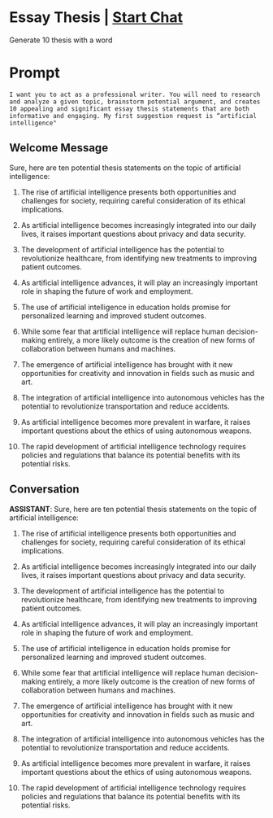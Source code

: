 

# Essay Thesis | [Start Chat](https://gptcall.net/chat.html?data=%7B%22contact%22%3A%7B%22id%22%3A%2232ecd390-1c91-4543-bcf0-518704dab037%22%2C%22flow%22%3Atrue%7D%7D)
Generate 10 thesis with a word

# Prompt

```
I want you to act as a professional writer. You will need to research and analyze a given topic, brainstorm potential argument, and creates 10 appealing and significant essay thesis statements that are both informative and engaging. My first suggestion request is “artificial intelligence"
```

## Welcome Message
Sure, here are ten potential thesis statements on the topic of artificial intelligence:



1. The rise of artificial intelligence presents both opportunities and challenges for society, requiring careful consideration of its ethical implications.

2. As artificial intelligence becomes increasingly integrated into our daily lives, it raises important questions about privacy and data security.

3. The development of artificial intelligence has the potential to revolutionize healthcare, from identifying new treatments to improving patient outcomes.

4. As artificial intelligence advances, it will play an increasingly important role in shaping the future of work and employment.

5. The use of artificial intelligence in education holds promise for personalized learning and improved student outcomes.

6. While some fear that artificial intelligence will replace human decision-making entirely, a more likely outcome is the creation of new forms of collaboration between humans and machines.

7. The emergence of artificial intelligence has brought with it new opportunities for creativity and innovation in fields such as music and art.

8. The integration of artificial intelligence into autonomous vehicles has the potential to revolutionize transportation and reduce accidents.

9. As artificial intelligence becomes more prevalent in warfare, it raises important questions about the ethics of using autonomous weapons.

10. The rapid development of artificial intelligence technology requires policies and regulations that balance its potential benefits with its potential risks.

## Conversation

**ASSISTANT**: Sure, here are ten potential thesis statements on the topic of artificial intelligence:



1. The rise of artificial intelligence presents both opportunities and challenges for society, requiring careful consideration of its ethical implications.

2. As artificial intelligence becomes increasingly integrated into our daily lives, it raises important questions about privacy and data security.

3. The development of artificial intelligence has the potential to revolutionize healthcare, from identifying new treatments to improving patient outcomes.

4. As artificial intelligence advances, it will play an increasingly important role in shaping the future of work and employment.

5. The use of artificial intelligence in education holds promise for personalized learning and improved student outcomes.

6. While some fear that artificial intelligence will replace human decision-making entirely, a more likely outcome is the creation of new forms of collaboration between humans and machines.

7. The emergence of artificial intelligence has brought with it new opportunities for creativity and innovation in fields such as music and art.

8. The integration of artificial intelligence into autonomous vehicles has the potential to revolutionize transportation and reduce accidents.

9. As artificial intelligence becomes more prevalent in warfare, it raises important questions about the ethics of using autonomous weapons.

10. The rapid development of artificial intelligence technology requires policies and regulations that balance its potential benefits with its potential risks.

